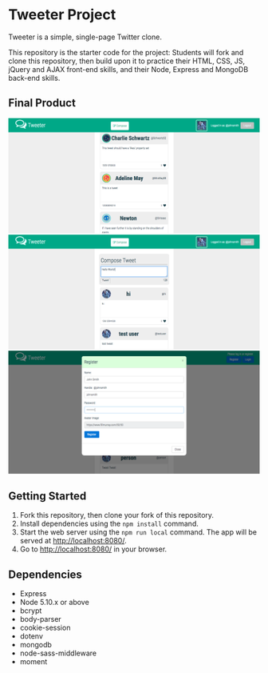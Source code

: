 # Tweeter Project

Tweeter is a simple, single-page Twitter clone.

This repository is the starter code for the project: Students will fork and clone this repository, then build upon it to practice their HTML, CSS, JS, jQuery and AJAX front-end skills, and their Node, Express and MongoDB back-end skills.

## Final Product

!["Screenshot of tweets feed"](https://github.com/jonnyk20/tweeter/blob/master/docs/tweets-feed.png)
!["screenshot of new tweet"](https://github.com/jonnyk20/tweeter/blob/master/docs/new-tweet.png)
!["screenshot of register form"](https://github.com/jonnyk20/tweeter/blob/master/docs/register-form.png)


## Getting Started

1. Fork this repository, then clone your fork of this repository.
2. Install dependencies using the `npm install` command.
3. Start the web server using the `npm run local` command. The app will be served at <http://localhost:8080/>.
4. Go to <http://localhost:8080/> in your browser.

## Dependencies

- Express
- Node 5.10.x or above
- bcrypt
- body-parser
- cookie-session
- dotenv
- mongodb
- node-sass-middleware
- moment